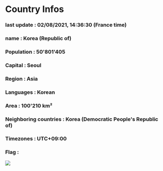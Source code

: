 # Country  Infos
### last update : 02/08/2021, 14:36:30 (France time)

### name : Korea (Republic of)
### Population : 50'801'405
### Capital : Seoul
### Region : Asia
### Languages : Korean
### Area : 100'210 km²
### Neighboring countries : Korea (Democratic People's Republic of)
### Timezones : UTC+09:00

### Flag :
![](https://restcountries.eu/data/kor.svg)